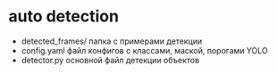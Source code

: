 # auto detection

- detected_frames/ папка с примерами детекции
- config.yaml файл конфигов с классами, маской, порогами YOLO
- detector.py основной файл детекции объектов

